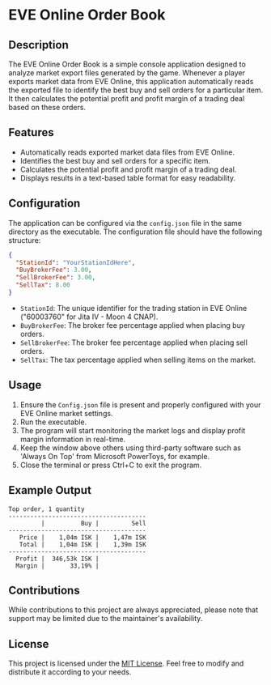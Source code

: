 # EVE Online Order Book

## Description

The EVE Online Order Book is a simple console application designed to analyze market export files generated by the game. Whenever a player exports market data from EVE Online, this application automatically reads the exported file to identify the best buy and sell orders for a particular item. It then calculates the potential profit and profit margin of a trading deal based on these orders.

## Features

- Automatically reads exported market data files from EVE Online.
- Identifies the best buy and sell orders for a specific item.
- Calculates the potential profit and profit margin of a trading deal.
- Displays results in a text-based table format for easy readability.

## Configuration

The application can be configured via the `config.json` file in the same directory as the executable. The configuration file should have the following structure:

```json
{
  "StationId": "YourStationIdHere",
  "BuyBrokerFee": 3.00,
  "SellBrokerFee": 3.00,
  "SellTax": 8.00
}
```

- `StationId`: The unique identifier for the trading station in EVE Online ("60003760" for Jita IV - Moon 4 CNAP).
- `BuyBrokerFee`: The broker fee percentage applied when placing buy orders.
- `SellBrokerFee`: The broker fee percentage applied when placing sell orders.
- `SellTax`: The tax percentage applied when selling items on the market.

## Usage

1. Ensure the `Config.json` file is present and properly configured with your EVE Online market settings.
2. Run the executable.
3. The program will start monitoring the market logs and display profit margin information in real-time.
4. Keep the window above others using third-party software such as 'Always On Top' from Microsoft PowerToys, for example.
5. Close the terminal or press Ctrl+C to exit the program.

## Example Output

```
Top order, 1 quantity
--------------------------------------
         |          Buy |         Sell
--------------------------------------
   Price |    1,04m ISK |    1,47m ISK
   Total |    1,04m ISK |    1,39m ISK
--------------------------------------
  Profit |  346,53k ISK |
  Margin |       33,19% |
```

## Contributions

While contributions to this project are always appreciated, please note that support may be limited due to the maintainer's availability.

## License

This project is licensed under the [MIT License](LICENSE). Feel free to modify and distribute it according to your needs.

